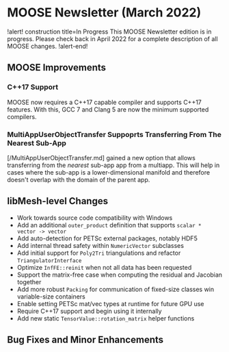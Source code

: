 # MOOSE Newsletter (March 2022)

!alert! construction title=In Progress
This MOOSE Newsletter edition is in progress. Please check back in April 2022
for a complete description of all MOOSE changes.
!alert-end!

## MOOSE Improvements

### C++17 Support

MOOSE now requires a C++17 capable compiler and supports C++17 features. With this, GCC 7 and Clang 5 are now the minimum supported compilers.

### MultiAppUserObjectTransfer Suppoprts Transferring From The Nearest Sub-App

[/MultiAppUserObjectTransfer.md] gained a new option that allows transferring from the *nearest* sub-app app from a multiapp.  This will help in cases where the sub-app is a lower-dimensional manifold and therefore doesn't overlap with the domain of the parent app.

## libMesh-level Changes

- Work towards source code compatibility with Windows
- Add an additional `outer_product` definition that supports `scalar * vector -> vector`
- Add auto-detection for PETSc external packages, notably HDF5
- Add internal thread safety within `NumericVector` subclasses
- Add initial support for `Poly2Tri` triangulations and refactor `TriangulatorInterface`
- Optimize `InfFE::reinit` when not all data has been requested
- Support the matrix-free case when computing the residual and Jacobian together
- Add more robust `Packing` for communication of fixed-size classes win variable-size containers
- Enable setting PETSc mat/vec types at runtime for future GPU use
- Require C++17 support and begin using it internally
- Add new static `TensorValue::rotation_matrix` helper functions

## Bug Fixes and Minor Enhancements
